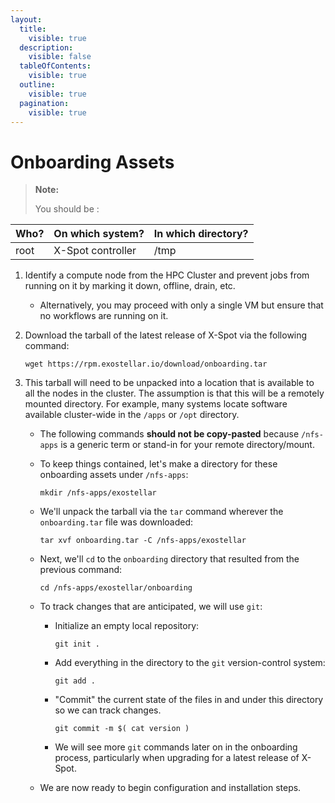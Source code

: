 ```yaml
---
layout:
  title:
    visible: true
  description:
    visible: false
  tableOfContents:
    visible: true
  outline:
    visible: true
  pagination:
    visible: true
---
```


# Onboarding Assets

> **Note:**
>
> You should be :

| Who? | On which system?  | In which directory? |
| ---- | ----------------- | ------------------- |
| root | X-Spot controller | /tmp                |

1. Identify a compute node from the HPC Cluster and prevent jobs from running on it by marking it down, offline, drain, etc.
   * Alternatively, you may proceed with only a single VM but ensure that no workflows are running on it.
2.  Download the tarball of the latest release of X-Spot via the following command:

    ```
    wget https://rpm.exostellar.io/download/onboarding.tar
    ```
3. This tarball will need to be unpacked into a location that is available to all the nodes in the cluster. The assumption is that this will be a remotely mounted directory. For example, many systems locate software available cluster-wide in the `/apps` or `/opt` directory.
   * The following commands **should not be copy-pasted** because `/nfs-apps` is a generic term or stand-in for your remote directory/mount.
   *   To keep things contained, let's make a directory for these onboarding assets under `/nfs-apps`:

       ```
       mkdir /nfs-apps/exostellar
       ```
   *   We'll unpack the tarball via the `tar` command wherever the `onboarding.tar` file was downloaded:

       ```
       tar xvf onboarding.tar -C /nfs-apps/exostellar
       ```
   *   Next, we'll `cd` to the `onboarding` directory that resulted from the previous command:

       ```
       cd /nfs-apps/exostellar/onboarding
       ```
   * To track changes that are anticipated, we will use `git`:
     *   Initialize an empty local repository:

         ```
         git init .
         ```
     *   Add everything in the directory to the `git` version-control system:

         ```
         git add .
         ```
     *   "Commit" the current state of the files in and under this directory so we can track changes.

         ```
         git commit -m $( cat version )
         ```
     * We will see more `git` commands later on in the onboarding process, particularly when upgrading for a latest release of X-Spot.
   * We are now ready to begin configuration and installation steps.
